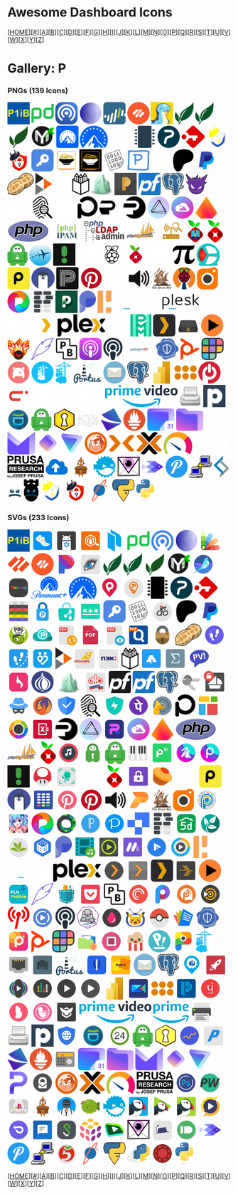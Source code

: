 # Awesome Dashboard Icons

[[HOME](..)][[#](gallery.md)][[A](gallery-a.md)][[B](gallery-b.md)][[C](gallery-c.md)][[D](gallery-d.md)][[E](gallery-e.md)][[F](gallery-f.md)][[G](gallery-g.md)][[H](gallery-h.md)][[I](gallery-i.md)][[J](gallery-j.md)][[K](gallery-k.md)][[L](gallery-l.md)][[M](gallery-m.md)][[N](gallery-n.md)][[O](gallery-o.md)][[P](gallery-p.md)][[Q](gallery-q.md)][[R](gallery-r.md)][[S](gallery-s.md)][[T](gallery-t.md)][[U](gallery-u.md)][[V](gallery-v.md)][[W](gallery-w.md)][[X](gallery-x.md)][[Y](gallery-y.md)][[Z](gallery-z.md)]

# Gallery: P

### PNGs (139 Icons)

<img src="../icons/p1ib.png" alt="p1ib" height="50"> <img src="../icons/pagerduty.png" alt="pagerduty" height="50"> <img src="../icons/pairdrop.png" alt="pairdrop" height="50"> <img src="../icons/palemoon.png" alt="palemoon" height="50"> <img src="../icons/palo-alto-networks.png" alt="palo-alto-networks" height="50"> <img src="../icons/palo-alto.png" alt="palo-alto" height="50"> <img src="../icons/palworld.png" alt="palworld" height="50"> <img src="../icons/paperless-ng.png" alt="paperless-ng" height="50"> <img src="../icons/paperless-ngx.png" alt="paperless-ngx" height="50"> <img src="../icons/paperless.png" alt="paperless" height="50"> <img src="../icons/papermerge.png" alt="papermerge" height="50"> <img src="../icons/paramount-plus-light.png" alt="paramount-plus-light" height="50"> <img src="../icons/paramount-plus.png" alt="paramount-plus" height="50"> <img src="../icons/part-db-light.png" alt="part-db-light" height="50"> <img src="../icons/part-db.png" alt="part-db" height="50"> <img src="../icons/partkeepr.png" alt="partkeepr" height="50"> <img src="../icons/passbolt.png" alt="passbolt" height="50"> <img src="../icons/passwordpusher-light.png" alt="passwordpusher-light" height="50"> <img src="../icons/passwordpusher.png" alt="passwordpusher" height="50"> <img src="../icons/passwork.png" alt="passwork" height="50"> <img src="../icons/pastatool-light.png" alt="pastatool-light" height="50"> <img src="../icons/pastatool.png" alt="pastatool" height="50"> <img src="../icons/pastebin.png" alt="pastebin" height="50"> <img src="../icons/pastey.png" alt="pastey" height="50"> <img src="../icons/patreon-white.png" alt="patreon-white" height="50"> <img src="../icons/patreon.png" alt="patreon" height="50"> <img src="../icons/paypal.png" alt="paypal" height="50"> <img src="../icons/peanut.png" alt="peanut" height="50"> <img src="../icons/peertube.png" alt="peertube" height="50"> <img src="../icons/penpot-light.png" alt="penpot-light" height="50"> <img src="../icons/penpot.png" alt="penpot" height="50"> <img src="../icons/perlite.png" alt="perlite" height="50"> <img src="../icons/petio.png" alt="petio" height="50"> <img src="../icons/pfsense.png" alt="pfsense" height="50"> <img src="../icons/pgadmin.png" alt="pgadmin" height="50"> <img src="../icons/phantombot.png" alt="phantombot" height="50"> <img src="../icons/phoneinfoga-light.png" alt="phoneinfoga-light" height="50"> <img src="../icons/phoneinfoga.png" alt="phoneinfoga" height="50"> <img src="../icons/phoscon-light.png" alt="phoscon-light" height="50"> <img src="../icons/phoscon.png" alt="phoscon" height="50"> <img src="../icons/photonix-light.png" alt="photonix-light" height="50"> <img src="../icons/photonix.png" alt="photonix" height="50"> <img src="../icons/photoprism.png" alt="photoprism" height="50"> <img src="../icons/photostructure.png" alt="photostructure" height="50"> <img src="../icons/photoview.png" alt="photoview" height="50"> <img src="../icons/php.png" alt="php" height="50"> <img src="../icons/phpipam.png" alt="phpipam" height="50"> <img src="../icons/phpldapadmin.png" alt="phpldapadmin" height="50"> <img src="../icons/phpmyadmin.png" alt="phpmyadmin" height="50"> <img src="../icons/pi-alert.png" alt="pi-alert" height="50"> <img src="../icons/pi-hole-unbound.png" alt="pi-hole-unbound" height="50"> <img src="../icons/pi-hole.png" alt="pi-hole" height="50"> <img src="../icons/pia.png" alt="pia" height="50"> <img src="../icons/piaware.png" alt="piaware" height="50"> <img src="../icons/picsur.png" alt="picsur" height="50"> <img src="../icons/pigallery2-light.png" alt="pigallery2-light" height="50"> <img src="../icons/pigallery2.png" alt="pigallery2" height="50"> <img src="../icons/pihole.png" alt="pihole" height="50"> <img src="../icons/pikvm-light.png" alt="pikvm-light" height="50"> <img src="../icons/pikvm.png" alt="pikvm" height="50"> <img src="../icons/pinchflat.png" alt="pinchflat" height="50"> <img src="../icons/pingdom.png" alt="pingdom" height="50"> <img src="../icons/pingvin.png" alt="pingvin" height="50"> <img src="../icons/pinry.png" alt="pinry" height="50"> <img src="../icons/pinterest.png" alt="pinterest" height="50"> <img src="../icons/pioneer-light.png" alt="pioneer-light" height="50"> <img src="../icons/pioneer.png" alt="pioneer" height="50"> <img src="../icons/pirate-proxy.png" alt="pirate-proxy" height="50"> <img src="../icons/pivpn.png" alt="pivpn" height="50"> <img src="../icons/piwigo.png" alt="piwigo" height="50"> <img src="../icons/pixelfed.png" alt="pixelfed" height="50"> <img src="../icons/planka.png" alt="planka" height="50"> <img src="../icons/plant-it.png" alt="plant-it" height="50"> <img src="../icons/plausible.png" alt="plausible" height="50"> <img src="../icons/pleroma.png" alt="pleroma" height="50"> <img src="../icons/plesk-light.png" alt="plesk-light" height="50"> <img src="../icons/plesk.png" alt="plesk" height="50"> <img src="../icons/plex-alt-light.png" alt="plex-alt-light" height="50"> <img src="../icons/plex-alt.png" alt="plex-alt" height="50"> <img src="../icons/plex-meta-manager-light.png" alt="plex-meta-manager-light" height="50"> <img src="../icons/plex-meta-manager.png" alt="plex-meta-manager" height="50"> <img src="../icons/plex.png" alt="plex" height="50"> <img src="../icons/plexdrive.png" alt="plexdrive" height="50"> <img src="../icons/plexrequests.png" alt="plexrequests" height="50"> <img src="../icons/plexripper.png" alt="plexripper" height="50"> <img src="../icons/plume.png" alt="plume" height="50"> <img src="../icons/pocketbase.png" alt="pocketbase" height="50"> <img src="../icons/podgrab.png" alt="podgrab" height="50"> <img src="../icons/podify.png" alt="podify" height="50"> <img src="../icons/podnapisi.png" alt="podnapisi" height="50"> <img src="../icons/policycontroller.png" alt="policycontroller" height="50"> <img src="../icons/poly.png" alt="poly" height="50"> <img src="../icons/polywork.png" alt="polywork" height="50"> <img src="../icons/porkbun.png" alt="porkbun" height="50"> <img src="../icons/portainer-alt.png" alt="portainer-alt" height="50"> <img src="../icons/portainer.png" alt="portainer" height="50"> <img src="../icons/portus.png" alt="portus" height="50"> <img src="../icons/poste.png" alt="poste" height="50"> <img src="../icons/postgres.png" alt="postgres" height="50"> <img src="../icons/powerbi.png" alt="powerbi" height="50"> <img src="../icons/powerdns.png" alt="powerdns" height="50"> <img src="../icons/powerpanel.png" alt="powerpanel" height="50"> <img src="../icons/premium-mobile.png" alt="premium-mobile" height="50"> <img src="../icons/prime-video-light.png" alt="prime-video-light" height="50"> <img src="../icons/prime-video.png" alt="prime-video" height="50"> <img src="../icons/printer.png" alt="printer" height="50"> <img src="../icons/pritunl.png" alt="pritunl" height="50"> <img src="../icons/privacyidea.png" alt="privacyidea" height="50"> <img src="../icons/private-internet-access.png" alt="private-internet-access" height="50"> <img src="../icons/privatebin.png" alt="privatebin" height="50"> <img src="../icons/project-zomboid.png" alt="project-zomboid" height="50"> <img src="../icons/projectsend.png" alt="projectsend" height="50"> <img src="../icons/prometheus.png" alt="prometheus" height="50"> <img src="../icons/proton-calendar.png" alt="proton-calendar" height="50"> <img src="../icons/proton-drive.png" alt="proton-drive" height="50"> <img src="../icons/proton-mail.png" alt="proton-mail" height="50"> <img src="../icons/proton-pass.png" alt="proton-pass" height="50"> <img src="../icons/proton-vpn.png" alt="proton-vpn" height="50"> <img src="../icons/prowlarr.png" alt="prowlarr" height="50"> <img src="../icons/proxmox-light.png" alt="proxmox-light" height="50"> <img src="../icons/proxmox.png" alt="proxmox" height="50"> <img src="../icons/prtg.png" alt="prtg" height="50"> <img src="../icons/prusa-research-light.png" alt="prusa-research-light" height="50"> <img src="../icons/prusa-research.png" alt="prusa-research" height="50"> <img src="../icons/psitransfer.png" alt="psitransfer" height="50"> <img src="../icons/pterodactyl.png" alt="pterodactyl" height="50"> <img src="../icons/pufferpanel.png" alt="pufferpanel" height="50"> <img src="../icons/purelymail.png" alt="purelymail" height="50"> <img src="../icons/pushfish.png" alt="pushfish" height="50"> <img src="../icons/pushover.png" alt="pushover" height="50"> <img src="../icons/putty.png" alt="putty" height="50"> <img src="../icons/pve-helper-scripts.png" alt="pve-helper-scripts" height="50"> <img src="../icons/pwndrop-light.png" alt="pwndrop-light" height="50"> <img src="../icons/pwndrop.png" alt="pwndrop" height="50"> <img src="../icons/pwpush-light.png" alt="pwpush-light" height="50"> <img src="../icons/pwpush.png" alt="pwpush" height="50"> <img src="../icons/pydio.png" alt="pydio" height="50"> <img src="../icons/pyload.png" alt="pyload" height="50"> <img src="../icons/python.png" alt="python" height="50">

### SVGs (233 Icons)

<img src="../icons/p1ib.svg" alt="p1ib" height="50"> <img src="../icons/pacer.svg" alt="pacer" height="50"> <img src="../icons/package-manager.svg" alt="package-manager" height="50"> <img src="../icons/packageradar.svg" alt="packageradar" height="50"> <img src="../icons/packer.svg" alt="packer" height="50"> <img src="../icons/pagerduty.svg" alt="pagerduty" height="50"> <img src="../icons/pairdrop.svg" alt="pairdrop" height="50"> <img src="../icons/palemoon.svg" alt="palemoon" height="50"> <img src="../icons/palette.svg" alt="palette" height="50"> <img src="../icons/palo-alto-networks.svg" alt="palo-alto-networks" height="50"> <img src="../icons/palo-alto.svg" alt="palo-alto" height="50"> <img src="../icons/pandora.svg" alt="pandora" height="50"> <img src="../icons/paperdraw.svg" alt="paperdraw" height="50"> <img src="../icons/paperless-ng.svg" alt="paperless-ng" height="50"> <img src="../icons/paperless-ngx.svg" alt="paperless-ngx" height="50"> <img src="../icons/paperless.svg" alt="paperless" height="50"> <img src="../icons/papermerge.svg" alt="papermerge" height="50"> <img src="../icons/papirus-adaptive.svg" alt="papirus-adaptive" height="50"> <img src="../icons/papirus.svg" alt="papirus" height="50"> <img src="../icons/paramount-plus-alt.svg" alt="paramount-plus-alt" height="50"> <img src="../icons/paramount-plus.svg" alt="paramount-plus" height="50"> <img src="../icons/parkee.svg" alt="parkee" height="50"> <img src="../icons/parkimovil.svg" alt="parkimovil" height="50"> <img src="../icons/part-db.svg" alt="part-db" height="50"> <img src="../icons/partkeepr.svg" alt="partkeepr" height="50"> <img src="../icons/passbolt.svg" alt="passbolt" height="50"> <img src="../icons/passcard.svg" alt="passcard" height="50"> <img src="../icons/passera.svg" alt="passera" height="50"> <img src="../icons/password-store.svg" alt="password-store" height="50"> <img src="../icons/passwordgenerator.svg" alt="passwordgenerator" height="50"> <img src="../icons/passwork.svg" alt="passwork" height="50"> <img src="../icons/pastebin.svg" alt="pastebin" height="50"> <img src="../icons/pathao.svg" alt="pathao" height="50"> <img src="../icons/patreon.svg" alt="patreon" height="50"> <img src="../icons/paypal.svg" alt="paypal" height="50"> <img src="../icons/pbs-kids-video.svg" alt="pbs-kids-video" height="50"> <img src="../icons/pcloud.svg" alt="pcloud" height="50"> <img src="../icons/pdf-converter.svg" alt="pdf-converter" height="50"> <img src="../icons/pdf-reader-pro.svg" alt="pdf-reader-pro" height="50"> <img src="../icons/pdf-viewer-plus.svg" alt="pdf-viewer-plus" height="50"> <img src="../icons/pdfstudio.svg" alt="pdfstudio" height="50"> <img src="../icons/peanut-encryption.svg" alt="peanut-encryption" height="50"> <img src="../icons/peanut.svg" alt="peanut" height="50"> <img src="../icons/pedometer-step-counter.svg" alt="pedometer-step-counter" height="50"> <img src="../icons/pedometer.svg" alt="pedometer" height="50"> <img src="../icons/pedulilindungi.svg" alt="pedulilindungi" height="50"> <img src="../icons/peertube.svg" alt="peertube" height="50"> <img src="../icons/pegasus.svg" alt="pegasus" height="50"> <img src="../icons/pek.svg" alt="pek" height="50"> <img src="../icons/penpot.svg" alt="penpot" height="50"> <img src="../icons/penup.svg" alt="penup" height="50"> <img src="../icons/perceptron.svg" alt="perceptron" height="50"> <img src="../icons/perfect-viewer.svg" alt="perfect-viewer" height="50"> <img src="../icons/period-calendar.svg" alt="period-calendar" height="50"> <img src="../icons/perl.svg" alt="perl" height="50"> <img src="../icons/perlite.svg" alt="perlite" height="50"> <img src="../icons/pfrf.svg" alt="pfrf" height="50"> <img src="../icons/pfsense-dark.svg" alt="pfsense-dark" height="50"> <img src="../icons/pfsense.svg" alt="pfsense" height="50"> <img src="../icons/pgadmin.svg" alt="pgadmin" height="50"> <img src="../icons/pgpauth.svg" alt="pgpauth" height="50"> <img src="../icons/pgpclipper.svg" alt="pgpclipper" height="50"> <img src="../icons/phantompeer.svg" alt="phantompeer" height="50"> <img src="../icons/phoenix-browser.svg" alt="phoenix-browser" height="50"> <img src="../icons/phone-master.svg" alt="phone-master" height="50"> <img src="../icons/phoneinfoga.svg" alt="phoneinfoga" height="50"> <img src="../icons/phonemanager.svg" alt="phonemanager" height="50"> <img src="../icons/phonepe.svg" alt="phonepe" height="50"> <img src="../icons/phonograph-music-player.svg" alt="phonograph-music-player" height="50"> <img src="../icons/phoscon.svg" alt="phoscon" height="50"> <img src="../icons/photocollage.svg" alt="photocollage" height="50"> <img src="../icons/photodirector.svg" alt="photodirector" height="50"> <img src="../icons/photomath.svg" alt="photomath" height="50"> <img src="../icons/photonix.svg" alt="photonix" height="50"> <img src="../icons/photoprism.svg" alt="photoprism" height="50"> <img src="../icons/photoroom.svg" alt="photoroom" height="50"> <img src="../icons/photostructure.svg" alt="photostructure" height="50"> <img src="../icons/photoview.svg" alt="photoview" height="50"> <img src="../icons/php.svg" alt="php" height="50"> <img src="../icons/phpmyadmin.svg" alt="phpmyadmin" height="50"> <img src="../icons/pi-hole.svg" alt="pi-hole" height="50"> <img src="../icons/pi-musicplayer.svg" alt="pi-musicplayer" height="50"> <img src="../icons/pia-manager.svg" alt="pia-manager" height="50"> <img src="../icons/pia.svg" alt="pia" height="50"> <img src="../icons/piano.svg" alt="piano" height="50"> <img src="../icons/picpay.svg" alt="picpay" height="50"> <img src="../icons/picsart-color.svg" alt="picsart-color" height="50"> <img src="../icons/picsart-studio.svg" alt="picsart-studio" height="50"> <img src="../icons/picsur.svg" alt="picsur" height="50"> <img src="../icons/picture-mushroom.svg" alt="picture-mushroom" height="50"> <img src="../icons/picturethis.svg" alt="picturethis" height="50"> <img src="../icons/pigallery2.svg" alt="pigallery2" height="50"> <img src="../icons/pihole.svg" alt="pihole" height="50"> <img src="../icons/pijaret.svg" alt="pijaret" height="50"> <img src="../icons/pikabu.svg" alt="pikabu" height="50"> <img src="../icons/pikvm.svg" alt="pikvm" height="50"> <img src="../icons/pingdom.svg" alt="pingdom" height="50"> <img src="../icons/pingvin.svg" alt="pingvin" height="50"> <img src="../icons/pinmnemonic.svg" alt="pinmnemonic" height="50"> <img src="../icons/pinterest-lite.svg" alt="pinterest-lite" height="50"> <img src="../icons/pinterest.svg" alt="pinterest" height="50"> <img src="../icons/pioneer.svg" alt="pioneer" height="50"> <img src="../icons/pionex.svg" alt="pionex" height="50"> <img src="../icons/pirate-proxy.svg" alt="pirate-proxy" height="50"> <img src="../icons/piwigo.svg" alt="piwigo" height="50"> <img src="../icons/pixel-icon-pack.svg" alt="pixel-icon-pack" height="50"> <img src="../icons/pixel-studio.svg" alt="pixel-studio" height="50"> <img src="../icons/pixelfed.svg" alt="pixelfed" height="50"> <img src="../icons/pixelknot.svg" alt="pixelknot" height="50"> <img src="../icons/pixellab.svg" alt="pixellab" height="50"> <img src="../icons/pixiv.svg" alt="pixiv" height="50"> <img src="../icons/plane.svg" alt="plane" height="50"> <img src="../icons/planka.svg" alt="planka" height="50"> <img src="../icons/planner-5d.svg" alt="planner-5d" height="50"> <img src="../icons/plantix.svg" alt="plantix" height="50"> <img src="../icons/plantnet.svg" alt="plantnet" height="50"> <img src="../icons/plato.svg" alt="plato" height="50"> <img src="../icons/plausible.svg" alt="plausible" height="50"> <img src="../icons/player-meridian.svg" alt="player-meridian" height="50"> <img src="../icons/player-pro-music.svg" alt="player-pro-music" height="50"> <img src="../icons/playermusic.svg" alt="playermusic" height="50"> <img src="../icons/playerxtreme.svg" alt="playerxtreme" height="50"> <img src="../icons/playo.svg" alt="playo" height="50"> <img src="../icons/pleroma.svg" alt="pleroma" height="50"> <img src="../icons/plesk.svg" alt="plesk" height="50"> <img src="../icons/plex-alt.svg" alt="plex-alt" height="50"> <img src="../icons/plex-server.svg" alt="plex-server" height="50"> <img src="../icons/plex-vr.svg" alt="plex-vr" height="50"> <img src="../icons/plex.svg" alt="plex" height="50"> <img src="../icons/plexamp.svg" alt="plexamp" height="50"> <img src="../icons/plexrequests.svg" alt="plexrequests" height="50"> <img src="../icons/pln-mobile.svg" alt="pln-mobile" height="50"> <img src="../icons/plume.svg" alt="plume" height="50"> <img src="../icons/pocket-paint.svg" alt="pocket-paint" height="50"> <img src="../icons/pocket.svg" alt="pocket" height="50"> <img src="../icons/pocketbase.svg" alt="pocketbase" height="50"> <img src="../icons/pocketcasts.svg" alt="pocketcasts" height="50"> <img src="../icons/poco-launcher.svg" alt="poco-launcher" height="50"> <img src="../icons/podcast-addict.svg" alt="podcast-addict" height="50"> <img src="../icons/podcast-go.svg" alt="podcast-go" height="50"> <img src="../icons/podcast-index.svg" alt="podcast-index" height="50"> <img src="../icons/podcast-republic.svg" alt="podcast-republic" height="50"> <img src="../icons/podify.svg" alt="podify" height="50"> <img src="../icons/podman.svg" alt="podman" height="50"> <img src="../icons/point-blur.svg" alt="point-blur" height="50"> <img src="../icons/pokemon-tv.svg" alt="pokemon-tv" height="50"> <img src="../icons/pokemon.svg" alt="pokemon" height="50"> <img src="../icons/polaris-office.svg" alt="polaris-office" height="50"> <img src="../icons/policycontroller.svg" alt="policycontroller" height="50"> <img src="../icons/polish.svg" alt="polish" height="50"> <img src="../icons/poly.svg" alt="poly" height="50"> <img src="../icons/polywork.svg" alt="polywork" height="50"> <img src="../icons/pomelo-file-explorer.svg" alt="pomelo-file-explorer" height="50"> <img src="../icons/pomodoneapp.svg" alt="pomodoneapp" height="50"> <img src="../icons/popcorn-time.svg" alt="popcorn-time" height="50"> <img src="../icons/popos.svg" alt="popos" height="50"> <img src="../icons/poppin.svg" alt="poppin" height="50"> <img src="../icons/portainer.svg" alt="portainer" height="50"> <img src="../icons/portauthority.svg" alt="portauthority" height="50"> <img src="../icons/portknocker.svg" alt="portknocker" height="50"> <img src="../icons/portus.svg" alt="portus" height="50"> <img src="../icons/posidon-launcher.svg" alt="posidon-launcher" height="50"> <img src="../icons/post-it.svg" alt="post-it" height="50"> <img src="../icons/poste.svg" alt="poste" height="50"> <img src="../icons/postgres.svg" alt="postgres" height="50"> <img src="../icons/posylka-net.svg" alt="posylka-net" height="50"> <img src="../icons/power-browser.svg" alt="power-browser" height="50"> <img src="../icons/power-media-player.svg" alt="power-media-player" height="50"> <img src="../icons/poweramp-equalizer.svg" alt="poweramp-equalizer" height="50"> <img src="../icons/poweramp.svg" alt="poweramp" height="50"> <img src="../icons/poweraudio-music-player.svg" alt="poweraudio-music-player" height="50"> <img src="../icons/powerbi.svg" alt="powerbi" height="50"> <img src="../icons/powerdirector.svg" alt="powerdirector" height="50"> <img src="../icons/powerdns.svg" alt="powerdns" height="50"> <img src="../icons/powerschool.svg" alt="powerschool" height="50"> <img src="../icons/pratilipi.svg" alt="pratilipi" height="50"> <img src="../icons/pregnancy-and-baby-tracker.svg" alt="pregnancy-and-baby-tracker" height="50"> <img src="../icons/pregnancy-plus.svg" alt="pregnancy-plus" height="50"> <img src="../icons/prey.svg" alt="prey" height="50"> <img src="../icons/prime-video.svg" alt="prime-video" height="50"> <img src="../icons/prime.svg" alt="prime" height="50"> <img src="../icons/print.svg" alt="print" height="50"> <img src="../icons/printer.svg" alt="printer" height="50"> <img src="../icons/pritunl.svg" alt="pritunl" height="50"> <img src="../icons/privacy-browser.svg" alt="privacy-browser" height="50"> <img src="../icons/privacyidea.svg" alt="privacyidea" height="50"> <img src="../icons/privat24.svg" alt="privat24" height="50"> <img src="../icons/private-internet-access.svg" alt="private-internet-access" height="50"> <img src="../icons/privatebin.svg" alt="privatebin" height="50"> <img src="../icons/productivity-launcher.svg" alt="productivity-launcher" height="50"> <img src="../icons/progressive.svg" alt="progressive" height="50"> <img src="../icons/projectsend.svg" alt="projectsend" height="50"> <img src="../icons/prometheus.svg" alt="prometheus" height="50"> <img src="../icons/prosto-radio.svg" alt="prosto-radio" height="50"> <img src="../icons/proton-calendar.svg" alt="proton-calendar" height="50"> <img src="../icons/proton-drive.svg" alt="proton-drive" height="50"> <img src="../icons/proton-mail.svg" alt="proton-mail" height="50"> <img src="../icons/proton-pass.svg" alt="proton-pass" height="50"> <img src="../icons/proton-vpn.svg" alt="proton-vpn" height="50"> <img src="../icons/proton.svg" alt="proton" height="50"> <img src="../icons/protonmail.svg" alt="protonmail" height="50"> <img src="../icons/prowlarr.svg" alt="prowlarr" height="50"> <img src="../icons/proxmox.svg" alt="proxmox" height="50"> <img src="../icons/prtg.svg" alt="prtg" height="50"> <img src="../icons/prusa-research.svg" alt="prusa-research" height="50"> <img src="../icons/ps-camera.svg" alt="ps-camera" height="50"> <img src="../icons/psono.svg" alt="psono" height="50"> <img src="../icons/psx.svg" alt="psx" height="50"> <img src="../icons/pterodactyl.svg" alt="pterodactyl" height="50"> <img src="../icons/pubg.svg" alt="pubg" height="50"> <img src="../icons/puff.svg" alt="puff" height="50"> <img src="../icons/pufferpanel.svg" alt="pufferpanel" height="50"> <img src="../icons/puffin-web-browser-pro.svg" alt="puffin-web-browser-pro" height="50"> <img src="../icons/puffin-web-browser-tv.svg" alt="puffin-web-browser-tv" height="50"> <img src="../icons/puffin-web-browser.svg" alt="puffin-web-browser" height="50"> <img src="../icons/pulsar.svg" alt="pulsar" height="50"> <img src="../icons/pulse-music.svg" alt="pulse-music" height="50"> <img src="../icons/pulse-sms.svg" alt="pulse-sms" height="50"> <img src="../icons/pulseui.svg" alt="pulseui" height="50"> <img src="../icons/pulumi.svg" alt="pulumi" height="50"> <img src="../icons/pure-tuber.svg" alt="pure-tuber" height="50"> <img src="../icons/purelymail.svg" alt="purelymail" height="50"> <img src="../icons/purewriter.svg" alt="purewriter" height="50"> <img src="../icons/pushbullet.svg" alt="pushbullet" height="50"> <img src="../icons/pushfish.svg" alt="pushfish" height="50"> <img src="../icons/pushover.svg" alt="pushover" height="50"> <img src="../icons/putty.svg" alt="putty" height="50"> <img src="../icons/pyaterochka.svg" alt="pyaterochka" height="50"> <img src="../icons/pydio.svg" alt="pydio" height="50"> <img src="../icons/pyload.svg" alt="pyload" height="50"> <img src="../icons/pypi.svg" alt="pypi" height="50"> <img src="../icons/pyrope-browser.svg" alt="pyrope-browser" height="50"> <img src="../icons/python.svg" alt="python" height="50">

[[HOME](..)][[#](gallery.md)][[A](gallery-a.md)][[B](gallery-b.md)][[C](gallery-c.md)][[D](gallery-d.md)][[E](gallery-e.md)][[F](gallery-f.md)][[G](gallery-g.md)][[H](gallery-h.md)][[I](gallery-i.md)][[J](gallery-j.md)][[K](gallery-k.md)][[L](gallery-l.md)][[M](gallery-m.md)][[N](gallery-n.md)][[O](gallery-o.md)][[P](gallery-p.md)][[Q](gallery-q.md)][[R](gallery-r.md)][[S](gallery-s.md)][[T](gallery-t.md)][[U](gallery-u.md)][[V](gallery-v.md)][[W](gallery-w.md)][[X](gallery-x.md)][[Y](gallery-y.md)][[Z](gallery-z.md)]


